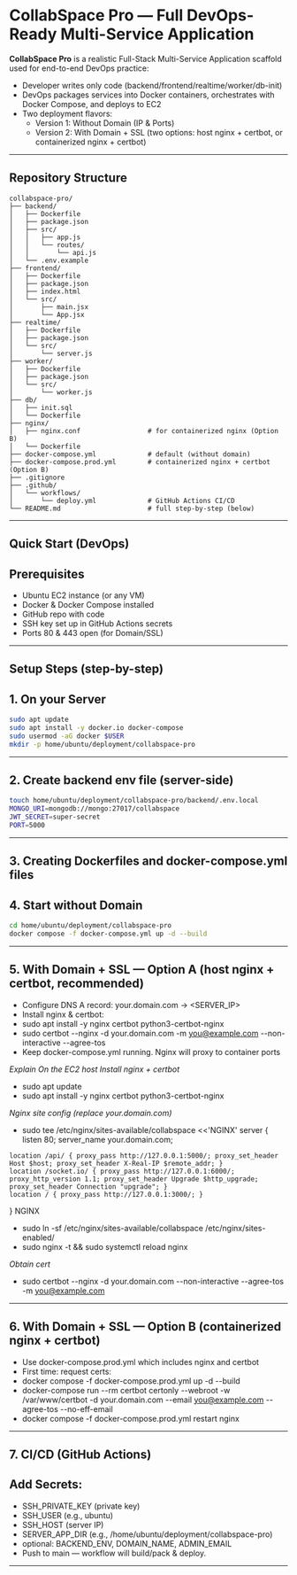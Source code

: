 # CollabSpace Pro — Full DevOps-Ready Multi-Service Application

**CollabSpace Pro** is a realistic Full-Stack Multi-Service Application scaffold used for end-to-end DevOps practice:
- Developer writes only code (backend/frontend/realtime/worker/db-init)
- DevOps packages services into Docker containers, orchestrates with Docker Compose, and deploys to EC2
- Two deployment flavors:
  - Version 1: Without Domain (IP & Ports)
  - Version 2: With Domain + SSL (two options: host nginx + certbot, or containerized nginx + certbot)

---

## Repository Structure
```
collabspace-pro/
├── backend/
│   ├── Dockerfile
│   ├── package.json
│   ├── src/
│   │   ├── app.js
│   │   └── routes/
│   │       └── api.js
│   └── .env.example
├── frontend/
│   ├── Dockerfile
│   ├── package.json
│   ├── index.html
│   └── src/
│       ├── main.jsx
│       └── App.jsx
├── realtime/
│   ├── Dockerfile
│   ├── package.json
│   └── src/
│       └── server.js
├── worker/
│   ├── Dockerfile
│   ├── package.json
│   └── src/
│       └── worker.js
├── db/
│   ├── init.sql
│   └── Dockerfile
├── nginx/
│   ├── nginx.conf                 # for containerized nginx (Option B)
│   └── Dockerfile
├── docker-compose.yml             # default (without domain)
├── docker-compose.prod.yml        # containerized nginx + certbot (Option B)
├── .gitignore
├── .github/
│   └── workflows/
│       └── deploy.yml             # GitHub Actions CI/CD
└── README.md                      # full step-by-step (below)
```

---

## Quick Start (DevOps)
## Prerequisites
- Ubuntu EC2 instance (or any VM)
- Docker & Docker Compose installed
- GitHub repo with code
- SSH key set up in GitHub Actions secrets
- Ports 80 & 443 open (for Domain/SSL)

---

## Setup Steps (step-by-step)

## 1. **On your Server**
   ```bash
   sudo apt update
   sudo apt install -y docker.io docker-compose
   sudo usermod -aG docker $USER
   mkdir -p home/ubuntu/deployment/collabspace-pro
```
---

## 2. **Create backend env file (server-side)**
   ```bash
   touch home/ubuntu/deployment/collabspace-pro/backend/.env.local
   MONGO_URI=mongodb://mongo:27017/collabspace
   JWT_SECRET=super-secret
   PORT=5000
```
---

## 3. **Creating Dockerfiles and docker-compose.yml files**

## 4. **Start without Domain**
   ```bash
   cd home/ubuntu/deployment/collabspace-pro
   docker compose -f docker-compose.yml up -d --build
```
---

## 5. **With Domain + SSL — Option A (host nginx + certbot, recommended)**
   - Configure DNS A record: your.domain.com -> <SERVER_IP>
   - Install nginx & certbot:
   - sudo apt install -y nginx certbot python3-certbot-nginx
   - sudo certbot --nginx -d your.domain.com -m you@example.com --non-interactive --agree-tos
   - Keep docker-compose.yml running. Nginx will proxy to container ports

*Explain*
*On the EC2 host*
*Install nginx + certbot*
   - sudo apt update
   - sudo apt install -y nginx certbot python3-certbot-nginx

*Nginx site config (replace your.domain.com)*
   - sudo tee /etc/nginx/sites-available/collabspace <<'NGINX'
server {
    listen 80;
    server_name your.domain.com;

    location /api/ { proxy_pass http://127.0.0.1:5000/; proxy_set_header Host $host; proxy_set_header X-Real-IP $remote_addr; }
    location /socket.io/ { proxy_pass http://127.0.0.1:6000/; proxy_http_version 1.1; proxy_set_header Upgrade $http_upgrade; proxy_set_header Connection "upgrade"; }
    location / { proxy_pass http://127.0.0.1:3000/; }
}
NGINX
   - sudo ln -sf /etc/nginx/sites-available/collabspace /etc/nginx/sites-enabled/
   - sudo nginx -t && sudo systemctl reload nginx

*Obtain cert*
   - sudo certbot --nginx -d your.domain.com --non-interactive --agree-tos -m you@example.com

---

## 6. **With Domain + SSL — Option B (containerized nginx + certbot)**
   - Use docker-compose.prod.yml which includes nginx and certbot
   - First time: request certs:
   - docker compose -f docker-compose.prod.yml up -d --build
   - docker-compose run --rm certbot certonly --webroot -w /var/www/certbot -d your.domain.com --email you@example.com --agree-tos --no-eff-email
   - docker compose -f docker-compose.prod.yml restart nginx

---

## 7. **CI/CD (GitHub Actions)**
## Add Secrets:
   - SSH_PRIVATE_KEY (private key)
   - SSH_USER (e.g., ubuntu)
   - SSH_HOST (server IP)
   - SERVER_APP_DIR (e.g., /home/ubuntu/deployment/collabspace-pro)
   - optional: BACKEND_ENV, DOMAIN_NAME, ADMIN_EMAIL
   - Push to main — workflow will build/pack & deploy.

---

